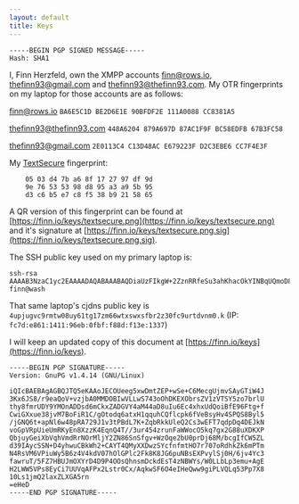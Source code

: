 ```yaml
---
layout: default
title: Keys
---
```


```
-----BEGIN PGP SIGNED MESSAGE-----
Hash: SHA1

```

I, Finn Herzfeld, own the XMPP accounts finn@rows.io, thefinn93@gmail.com and
thefinn93@thefinn93.com. My OTR fingerprints on my laptop for those accounts
are as follows:


finn@rows.io            `BA6E5C1D BE2D6E1E 90BFDF2E 111A0088 CC8381A5`

thefinn93@thefinn93.com `448A6204 879A697D 87AC1F9F BC58EDFB 67B3FC58`

thefinn93@gmail.com     `2E0113C4 C13D48AC E679223F D2C3EBE6 CC7F4E3F`

My [TextSecure](https://github.com/WhisperSystems/TextSecure) fingerprint:

        05 03 d4 7b a6 8f 17 27 97 df 9d
        9e 76 53 53 98 d8 95 a3 a9 5b 95
        d3 c6 b5 e7 c8 f5 38 b9 21 58 65

A QR version of this fingerprint can be found at
[https://finn.io/keys/textsecure.png](https://finn.io/keys/textsecure.png) and
it's signature at
[https://finn.io/keys/textsecure.png.sig](https://finn.io/keys/textsecure.png.sig).


The SSH public key used on my primary laptop is:

    ssh-rsa AAAAB3NzaC1yc2EAAAADAQABAAABAQDiaUzFIkgW+2ZznRRfeSu3ahKhacOkYINBqUQmoD8BLiV1f+QM1L57sHbSxLUo3dY+vsmZoaW7VxXR/BP5xC1iK0jATIgpqnc4X0R6FMzD8el5pHUOJOnLhyFWfYn5mBrKjlhJVTJGi9EcokjMKYAZLpKfRqRfkIWggddJ4h84md8TNBisvvHyChaW7Lonw7CnRFuZFISCBMTkYQ5DAcU5iyxW8Uu5INbRwEzFTnHZgonrD0nKpd7lDCyM7tpe0LzKmZDm7X/4NSbQnIl1z/NXMukMPdkU4g5QIzQG0svf+GCZiJx5zmEzRvV6Upv7Lf5rG9dXPhM+ieEDZCkOQ5lP finn@wash

That same laptop's cjdns public key is `4upjugvc9rmtw08uy61tg17zm66wtxswxsfbr2z30fc9urtdvnm0.k` (IP: `fc7d:e861:1411:96eb:0fbf:f88d:f13e:1337`)

I will keep an updated copy of this document at
[https://finn.io/keys](https://finn.io/keys).


```
-----BEGIN PGP SIGNATURE-----
Version: GnuPG v1.4.14 (GNU/Linux)

iQIcBAEBAgAGBQJTQ5eKAAoJECOUeeg5xwDmtZEP+wSe+C6MecgUjmvSAyGTiW4J
3Kx6JS8/r9eaQoV+vzjbA0MMDOBIwVLLwS743oOhDKEXObrsZV1zVTSY5zo7brlU
thy8fmrUDY9YMOnADDsd6mCkxZADGVY4aM44aD8uIu6Ec4xhxUdQoiBfE96Ftg+f
CwiGXxue38jvM7BoFiR1C/gOtodq6atxH1qquhCQflcpk6fVeBsyHv4SPQS8Byl5
/jGNQ6t+apNl6w48pRA729J1v3tPBdL7K+ZqbRkkUleQ2Cs3wEFT7qdpDq4DEJkN
voGpVRpUieUmRKyEn8XzzK4EqnQ4T//3ur454zrunFaWWocO5kq7gx2G88uXDKXP
QbjuyGeiXbVqhVmdRrNOrMljY2ZN86SnSfgv+WzOqe2bU0prDj68M/bcgIfCW5ZL
d39IAycSSN+D4yhwuCBkWh2+CAYT4QMyXXDwzSYcfnfmtHO7r707oRdhkZk6mPTm
N4RsVM6VPiuWy5B6z4V4kdV07hOlGPlc2Fk8K8JG6puNBsEXPvylSj0H/6jv4Yc3
fawruT/5FZ7HBUJmOXYrD4D9P4OOsQhnsmDckdEsT4zNBWYs/W0LLbLp3emu+AgE
H2LWW5VPs8EyCi7UUVqAFPx2Lstr0Cx/AqkwSF6O4eIHeQww9giPLVQLq53Pp7X8
10Ls1jmQ2laxZLXGA5rn
=eHeD
-----END PGP SIGNATURE-----
```
